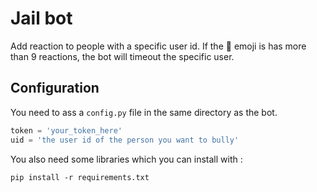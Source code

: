# Jail bot
Add reaction to people with a specific user id. If the 🥜 emoji is has more than 9 reactions, the bot will timeout the specific user.

## Configuration
You need to ass a `config.py` file in the same directory as the bot.

```python
token = 'your_token_here'
uid = 'the user id of the person you want to bully'
```

You also need some libraries which you can install with :

```pwsh
pip install -r requirements.txt
```